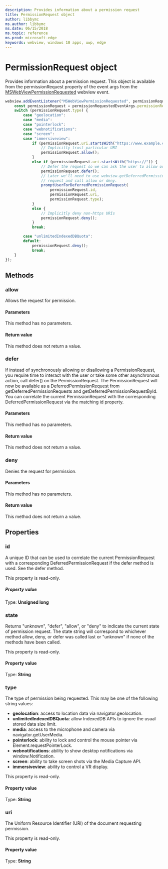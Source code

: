 ```yaml
---
description: Provides information about a permission request
title: PermissionRequest object
author: libbymc
ms.author: libbymc
ms.date: 06/15/2018
ms.topic: reference
ms.prod: microsoft-edge
keywords: webview, windows 10 apps, uwp, edge
---
```


# PermissionRequest object

Provides information about a permission request. This object is available from the permissionRequest property of the event args from the [MSWebViewPermissionRequested](../webview.md#mswebviewpermissionrequested) webview event.

```js
webview.addEventListener("MSWebViewPermissionRequested", permissionRequestedEventArgs => {
    const permissionRequest = permissionRequestedEventArgs.permissionRequest;
    switch (permissionRequest.type) {
        case "geolocation":
        case "media":
        case "pointerlock":
        case "webnotifications":
        case "screen":
        case "immersiveview":
            if (permissionRequest.uri.startsWith("https://www.example.com/")) {
                // Implicitly trust particular URI
                permissionRequest.allow();
            }
            else if (permissionRequest.uri.startsWith("https://")) {
                // Defer the request so we can ask the user to allow or deny the request
                permissionRequest.defer();
                // Later we'll need to use webview.getDeferredPermissionRequestById for this
                // request and call allow or deny.
                promptUserForDeferredPermissionRequest(
                    permissionRequest.id,
                    permissionRequest.uri,
                    permissionRequest.type);
            }
            else {
                // Implicitly deny non-https URIs
                permissionRequest.deny();
            }
            break;

        case "unlimitedIndexedDBQuota":
        default:
            permissionRequest.deny();
            break;
    }
});
```

## Methods

### allow

Allows the request for permission.

#### Parameters

This method has no parameters.

#### Return value

This method does not return a value.

### defer

If instead of synchronously allowing or disallowing a PermissionRequest, you require time to interact with the user or take some other asynchronous action, call defer() on the PermissionRequest. The PermissionRequest will now be available as a DeferredPermissionRequest from getDeferredPermissionRequests and getDeferredPermissionRequestById. You can correlate the current PermissionRequest with the corresponding DeferredPermissionRequest via the matching id property.

#### Parameters

This method has no parameters.

#### Return value

This method does not return a value.

### deny

Denies the request for permission.

#### Parameters

This method has no parameters.

#### Return value

This method does not return a value.

## Properties

### id

A unique ID that can be used to correlate the current PermissionRequest with a corresponding DeferredPermissionRequest if the defer method is used. See the defer method.

This property is read-only.

##### Property value

Type: **Unsigned long**

### state

Returns "unknown", "defer", "allow", or "deny" to indicate the current state of permission request. The state string will correspond to whichever method allow, deny, or defer was called last or "unknown" if none of the methods have been called.

This property is read-only.

#### Property value

Type: **String**

### type

The type of permission being requested. This may be one of the following string values:

- **geolocation**: access to location data via navigator.geolocation.
- **unlimitedIndexedDBQuota**: allow IndexedDB APIs to ignore the usual stored data size limit.
- **media**: access to the microphone and camera via navigator.getUserMedia.
- **pointerlock**: ability to lock and control the mouse pointer via Element.requestPointerLock.
- **webnotifications**: ability to show desktop notifications via window.Notification.
- **screen**: ability to take screen shots via the Media Capture API.
- **immersiveview**: ability to control a VR display.

This property is read-only.

#### Property value

Type: **String**

### uri

The Uniform Resource Identifier (URI) of the document requesting permission.

This property is read-only.

#### Property value

Type: **String**
